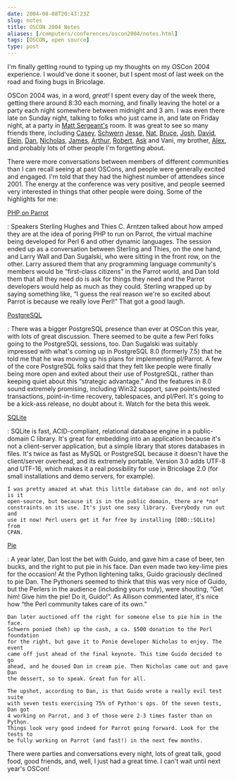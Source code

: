 ```yaml
--- 
date: 2004-08-08T20:43:23Z
slug: notes
title: OSCON 2004 Notes
aliases: [/computers/conferences/oscon2004/notes.html]
tags: [OSCON, open source]
type: post
---
```


I'm finally getting round to typing up my thoughts on my OSCon 2004 experience.
I would've done it sooner, but I spent most of last week on the road and fixing
bugs in Bricolage.

OSCon 2004 was, in a word, *great!* I spent every day of the week there, getting
there around 8:30 each morning, and finally leaving the hotel or a party each
night somewhere between midnight and 3 am. I was even there late on Sunday
night, talking to folks who just came in, and late on Friday night, at a party
in [Matt Sergeant's] room. It was great to see so many friends there, including
[Casey], [Schwern][] [Jesse], [Nat], [Bruce], [Josh], [David], [Elein], [Dan],
[Nicholas], [James], [Arthur], [Robert], [Ask] and Vani, my brother, [Alex], and
probably lots of other people I'm forgetting about.

There were more conversations between members of different communities than I
can recall seeing at past OSCons, and people were generally excited and engaged.
I'm told that they had the highest number of attendees since 2001. The energy at
the conference was very positive, and people seemed very interested in things
that other people were doing. Some of the highlights for me:

[PHP on Parrot]

:   Speakers Sterling Hughes and Thies C. Arntzen talked about how amped they
    are at the idea of poring PHP to run on Parrot, the virtual machine being
    developed for Perl 6 and other dynamic languages. The session ended up as a
    conversation between Sterling and Thies, on the one hand, and Larry Wall and
    Dan Sugalski, who were sitting in the front row, on the other. Larry assured
    them that any programming language community's members would be “first-class
    citizens” in the Parrot world, and Dan told them that all they need do is
    ask for things they need and the Parrot developers would help as much as
    they could. Sterling wrapped up by saying something like, “I guess the real
    reason we're so excited about Parrot is because we really love Perl!” That
    got a good laugh.

[PostgreSQL]

:   There was a bigger PostgreSQL presence than ever at OSCon this year, with
    lots of great discussion. There seemed to be quite a few Perl folks going to
    the PostgreSQL sessions, too. Dan Sugalski was suitably impressed with
    what's coming up in PostgreSQL 8.0 (formerly 7.5) that he told me that he
    was moving up his plans for implementing pl/Parrot. A few of the core
    PostgreSQL folks said that they felt like people were finally being more
    open and exited about their use of PostgreSQL, rather than keeping quiet
    about this “strategic advantage.” And the features in 8.0 sound extremely
    promising, including Win32 support, save points/nested transactions,
    point-in-time recovery, tablespaces, and pl/Perl. It's going to be a
    kick-ass release, no doubt about it. Watch for the beta this week.

[SQLite]

:   SQLite is fast, ACID-compliant, relational database engine in a
    public-domain C library. It's great for embedding into an application
    because it's not a client-server application, but a simple library that
    stores databases in files. It's twice as fast as MySQL or PostgreSQL because
    it doesn't have the client/server overhead, and its extremely portable.
    Version 3.0 adds UTF-8 and UTF-16, which makes it a real possibility for use
    in Bricolage 2.0 (for small installations and demo servers, for example).

    I was pretty amazed at what this little database can do, and not only is it
    open-source, but because it is in the public domain, there are *no*
    constraints on its use. It's just one sexy library. Everybody run out and
    use it now! Perl users get it for free by installing [DBD::SQLite] from
    CPAN.

[Pie]

:   A year later, Dan lost the bet with Guido, and gave him a case of beer, ten
    bucks, and the right to put pie in his face. Dan even made two key-lime pies
    for the occasion! At the Python lightening talks, Guido graciously declined
    to pie Dan. The Pythoners seemed to think that this was very nice of Guido,
    but the Perlers in the audience (including yours truly), were shouting, “Get
    him! Give him the pie! Do it, Guido!”. As Allison commented later, it's nice
    how “the Perl community takes care of its own.”

    Dan later auctioned off the right for someone else to pie him in the face.
    Schwern ponied (heh) up the cash, a ca. $500 donation to the Perl foundation
    for the right, but gave it to Ponie developer Nicholas to enjoy. The event
    came off just ahead of the final keynote. This time Guido decided to go
    ahead, and he doused Dan in cream pie. Then Nicholas came out and gave Dan
    the dessert, so to speak. Great fun for all.

    The upshot, according to Dan, is that Guido wrote a really evil test suite
    with seven tests exercising 75% of Python's ops. Of the seven tests, Dan got
    4 working on Parrot, and 3 of those were 2-3 times faster than on Python.
    Things look very good indeed for Parrot going forward. Look for the tests to
    be fully working on Parrot (and fast!) in the next few months.

There were parties and conversations every night, lots of great talk, good food,
good friends, and, well, I just had a great time. I can't wait until next year's
OSCon!

  [Matt Sergeant's]: http://use.perl.org/~matts/journal/ "Matt Sergeant's Journal"
  [Casey]: http://use.perl.org/~cwest/journal "Casey West's Journal"
  [Schwern]: http://use.perl.org/~schwern/journal "Schwern's Journal"
  [Jesse]: http://pallas.eruditorum.org/ "Jesse Vincent's Journal"
  [Nat]: http://use.perl.org/~gnat/journal "Nat Torkington's Journal"
  [Bruce]: http://candle.pha.pa.us/ "Bruce Momjian's Website"
  [Josh]: http://www.agliodbs.com/ "AglioDBS"
  [David]: http://fetter.org/~shackle/ "David Fetter's Website"
  [Elein]: http://www.varlena.com/ "Elein Mutain's Company"
  [Dan]: http://www.sidhe.org/~dan/blog/ "Squaks of the Parrot"
  [Nicholas]: http://use.perl.org/~nicholas/journal "Nicholas Clark's Journal"
  [James]: http://www.whoot.org/ "James Duncan's Blog"
  [Arthur]: http://use.perl.org/~sky/journal "Arthur Bergman's Journal"
  [Robert]: http://use.perl.org/~robrt/journal "Robert Spier's Journal"
  [Ask]: http://www.askbjoernhansen.com/ "Ask Bjørn Hansen's Blog"
  [Alex]: http://www.alexwheeler.net/ "Alex's Website"
  [PHP on Parrot]: http://conferences.oreillynet.com/cs/os2004/view/e_sess/5049
    "Chasing the Dragon: Compiling PHP to Run on Parrot"
  [PostgreSQL]: http://conferences.oreillynet.com/cs/os2004/view/e_sess/5359
    "State of PostgreSQL"
  [SQLite]: http://conferences.oreillynet.com/cs/os2004/view/e_sess/5701
    " Introducing SQLite version 3.0 "
  [DBD::SQLite]: http://search.cpan.org/dist/DBD-SQLite/ "DBD::SQLite on CPAN"
  [Pie]: http://www.oreillynet.com/pub/a/oscon2004/friday/index.html
    "The Dan Sugalski Pie Series"

